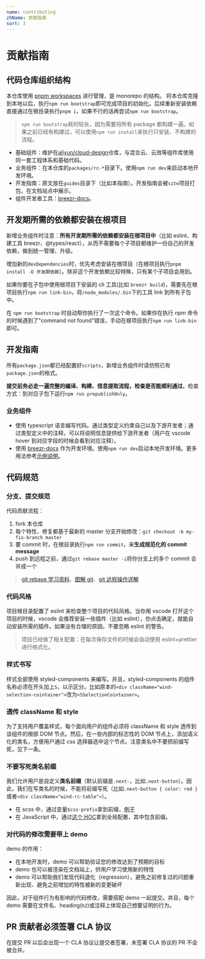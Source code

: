 ```yaml
---
name: contributing
zhName: 贡献指南
sort: 3
---
```


# 贡献指南

## 代码仓库组织结构

本仓库使用 [pnpm workspaces](https://pnpm.io/workspaces) 进行管理，是 monorepo 的结构。
将本仓库克隆到本地以后，执行`npm run bootstrap`即可完成项目的初始化。后续重新安装依赖直接通过在根目录执行`pnpm i`，如果不行的话再尝试`npm run bootstrap`。

> `npm run bootstrap`耗时较长，因为需要将所有 package 都构建一遍。如果之前已经有构建过，可以使用`npm run install`来执行只安装、不构建的流程。

- 基础组件：维护在[aliyun/cloud-design](https://github.com/aliyun/cloud-design)仓库，与混合云、云效等组件库使用同一套工程体系和基础代码。
- 业务组件：在本仓库的`packages/rc-*`目录下。使用`npm run dev`来启动本地开发环境。
- 开发指南：原文放在`guides`目录下（比如本指南）。开发指南会被`site`项目打包，在文档站点中展示。
- 组件开发者工具：[breezr-docs](https://github.com/aliyun/alibabacloud-console-toolkit/tree/preset-demos/docs-sdk/docs-provider)。

## 开发期所需的依赖都安装在根项目

新增业务组件时注意：**所有开发期所需的依赖都安装在根项目中**（比如 eslint、构建工具 breezr、@types/react），从而不需要每个子项目都维护一份自己的开发依赖，做到统一管理、升级。

增加新的`devDependencies`时，优先考虑安装在根项目（在根项目执行`pnpm install -D 开发期依赖`）。除非这个开发依赖比较特殊，只有某个子项目会用到。

如果你要在子包中使用根项目下安装的 cli 工具(比如 `breezr build`)，需要先在根项目执行`npm run link-bin`，将`/node_modules/.bin`下的工具 link 到所有子包中。

在 `npm run bootstrap` 时自动帮你执行了一次这个命令。如果你在执行 npm 命令的时候遇到了"command not found"错误，手动在根项目执行`npm run link-bin`即可。

## 开发指南

所有`package.json`都已经配置好`scripts`，新增业务组件时请仿照已有`package.json`的格式。

**提交前务必走一遍完整的编译、构建、信息提取流程，检查是否能顺利通过**。检查方式：到对应子包下运行`npm run prepublishOnly`。

### 业务组件

- 使用 typescript 语言编写代码。通过类型定义约束自己以及下游开发者；通过类型定义中的注释，可以将说明信息提供给下游开发者（用户在 vscode hover 到对应字段的时候会看到对应注释）。
- 使用 [breezr-docs](https://github.com/aliyun/alibabacloud-console-toolkit/tree/preset-demos/docs-sdk/docs-provider) 作为开发环境。使用`npm run dev`启动本地开发环境。更多用法参考[示例说明](http://gitlab.alibaba-inc.com/sirui.csr/breezr-doc-demo)。

## 代码规范

### 分支、提交规范

代码贡献流程：

1. fork 本仓库
2. 每个特性、修复都基于最新的 master 分支开始修改：`git checkout -b my-fix-branch master`
3. 要 commit 时，在根目录执行`npm run commit`，来**生成规范化的 commit message**
4. push 到远程之前，通过`git rebase master -i`将你分支上的多个 commit 合并成一个

> [git rebase 学习资料](http://jartto.wang/2018/12/11/git-rebase/)、[图解 git](http://marklodato.github.io/visual-git-guide/index-zh-cn.html)、[git 远程操作详解](https://www.ruanyifeng.com/blog/2014/06/git_remote.html)

### 代码风格

项目根目录配置了 eslint 来检查整个项目的代码风格。当你用 vscode 打开这个项目的时候，vscode 会推荐安装一些插件（比如 eslint），你点击确定，就能自动安装所需的插件。如果没有合理的原因，不要忽略 eslint 的警告。

> 项目已经做了相关配置：在每次保存文件的时候会自动使用 eslint+prettier 进行格式化。

### 样式书写

样式全部使用 styled-components 来编写。并且，styled-components 的组件名称必须在开头加上`S`，以示区分。比如原本的`<div className="wind-selection-cointainer">`改为`<SSelectionCointainer>`。

### 透传 className 和 style

为了支持用户覆盖样式，每个面向用户的组件必须将 className 和 style 透传到该组件的根部 DOM 节点。然后，在一些内部的标志性的 DOM 节点上，添加语义化的类名，方便用户通过 css 选择器选中这个节点。注意类名中不要把前缀写死，见下一条。

### 不要写死类名前缀

我们允许用户是自定义**类名前缀**（默认前缀是`.next-`，比如`.next-button`）。因此，我们在写类名的时候，不能将前缀写死（比如`.next-button { color: red }`或者`<div className="wind-rc-table">`）。

- 在 scss 中，通过变量`$css-prefix`拿到前缀，[例子](https://github.com/aliyun/console-components/blob/master/packages/component/src/components/checkbox/index.scss#L3)
- 在 JavaScript 中，通过[这个 HOC](https://github.com/aliyun/console-components/blob/master/packages/internal-helpers/src/withWindConfig.tsx#L22)拿到全局配置，其中包含前缀。

### 对代码的修改需要带上 demo

demo 的作用：

- 在本地开发时，demo 可以帮助验证您的修改达到了预期的目标
- demo 也可以被渲染在文档站上，供用户学习使用新的特性
- demo 可以帮助我们发现代码退化（regression），避免之前修复过的问题重新出现、避免之前增加的特性被新的变更破坏

因此，对于组件行为有影响的代码修改，需要搭配 demo 一起提交。并且，每个 demo 需要在文件名、heading(`h2`)或注释上体现自己想要证明的行为。

## PR 贡献者必须签署 CLA 协议

在提交 PR 以后会出现一个 CLA 协议让提交者签署，未签署 CLA 协议的 PR 不会被合并。
